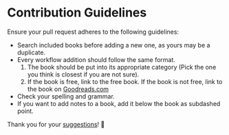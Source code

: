 # Contribution Guidelines
Ensure your pull request adheres to the following guidelines:
- Search included books before adding a new one, as yours may be a duplicate.
- Every workflow addition should follow the same format.
	1. The book should be put into its appropriate category (Pick the one you think is closest if you are not sure).
	2. If the book is free, link to the free book. If the book is not free, link to the book on [Goodreads.com](https://www.goodreads.com/)
- Check your spelling and grammar.
- If you want to add notes to a book, add it below the book as subdashed point.

Thank you for your [suggestions](https://github.com/learn-anything/books/edit/master/readme.md)! 💜
